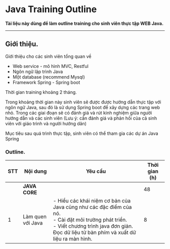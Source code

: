 # Java Training Outline 

__Tài liệu này dùng để làm outline training cho sinh viên thực tập WEB Java.__

----

## Giới thiệu.

Giới thiệu cho các sinh viên tổng quan về 

* Web service - mô hình MVC, Restful 
* Ngôn ngữ lập trình Java
* Một database (recommend Mysql) 
* Framework Spring - Spring boot

Thời gian training khoảng 2 tháng.

Trong khoảng thời gian này sinh viên sẽ được được hướng dẫn thực tập với ngôn ngữ Java, sau đó là sử dụng Spring boot để xây dựng các trang web nhỏ. Trong các giai đoạn sẽ có đánh giá và rút kinh nghiệm giữa người hướng dẫn và các sinh viên (Lưu ý: cần đánh giá và phản hồi của cả sinh viên với giáo trình và người hướng dãn)

Mục tiêu sau quá trình thực tập, sinh viên có thể tham gia các dự án Java Spring

### Outline.
| STT  | Nội dung | Yêu cầu | Thời gian (h) |
| ------------- | ------------- | ------------- | ------------- |
|| **JAVA CORE** | | 48 |
| 1 | Làm quen với Java | - Hiểu các khái niệm cơ bản của Java cũng như các đặc điểm của nó. <br/> - Cài đặt môi trường phát triển.<br/> - Viết chương trình java đơn giản. Đọc dữ liệu từ bàn phím và xuất dữ liệu ra màn hình. | 8 |

